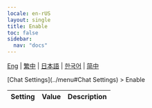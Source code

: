 ```yaml
---
locale: en-rUS
layout: single
title: Enable
toc: false
sidebar:
  nav: "docs"
---
```

[Eng](/dancexr/menu/2025.4/chat/enabled) | [繁中](/tw/dancexr/menu/2025.4/chat/enabled) | [日本語](/jp/dancexr/menu/2025.4/chat/enabled) | [한국어](/kr/dancexr/menu/2025.4/chat/enabled) | [简中](/zh/dancexr/menu/2025.4/chat/enabled)

[Chat Settings](../menu#Chat Settings) > Enable



| Setting | Value | Description |
| :--- | --- | :--- |
